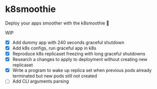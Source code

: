 # k8smoothie
Deploy your apps smoother with the k8smoothie 🧋

WIP
- [x] Add dummy app with 240 seconds graceful shutdown
- [x] Add k8s configs, run graceful app in k8s
- [x] Reproduce k8s replicaset freezing with long graceful shutdowns
- [x] Research a changes to apply to deployment without creating new replicaset
- [x] Write a program to wake up replica set when previous pods already terminated but new pods still not created
- [ ] Add CLI arguments parsing
